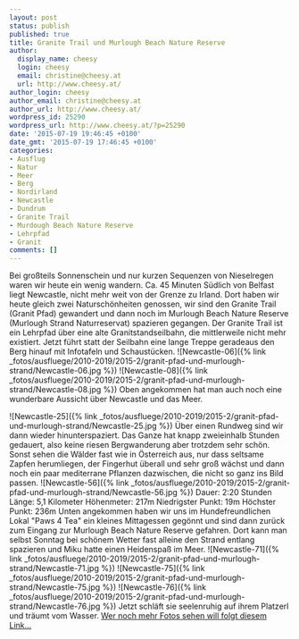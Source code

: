 ```yaml
---
layout: post
status: publish
published: true
title: Granite Trail und Murlough Beach Nature Reserve
author:
  display_name: cheesy
  login: cheesy
  email: christine@cheesy.at
  url: http://www.cheesy.at/
author_login: cheesy
author_email: christine@cheesy.at
author_url: http://www.cheesy.at/
wordpress_id: 25290
wordpress_url: http://www.cheesy.at/?p=25290
date: '2015-07-19 19:46:45 +0100'
date_gmt: '2015-07-19 17:46:45 +0100'
categories:
- Ausflug
- Natur
- Meer
- Berg
- Nordirland
- Newcastle
- Dundrum
- Granite Trail
- Murdough Beach Nature Reserve
- Lehrpfad
- Granit
comments: []
---
```

Bei großteils Sonnenschein und nur kurzen Sequenzen von Nieselregen waren wir heute ein wenig wandern. Ca. 45 Minuten Südlich von Belfast liegt Newcastle, nicht mehr weit von der Grenze zu Irland. Dort haben wir heute gleich zwei Naturschönheiten genossen, wir sind den Granite Trail (Granit Pfad) gewandert und dann noch im Murlough Beach Nature Reserve (Murlough Strand Naturreservat) spazieren gegangen.
Der Granite Trail ist ein Lehrpfad über eine alte Granitstandseilbahn, die mittlerweile nicht mehr existiert. Jetzt führt statt der Seilbahn eine lange Treppe geradeaus den Berg hinauf mit Infotafeln und Schaustücken.
![Newcastle-06]({% link _fotos/ausfluege/2010-2019/2015-2/granit-pfad-und-murlough-strand/Newcastle-06.jpg %})
 ![Newcastle-08]({% link _fotos/ausfluege/2010-2019/2015-2/granit-pfad-und-murlough-strand/Newcastle-08.jpg %})
Oben angekommen hat man auch noch eine wunderbare Aussicht über Newcastle und das Meer.
<!--more-->
![Newcastle-25]({% link _fotos/ausfluege/2010-2019/2015-2/granit-pfad-und-murlough-strand/Newcastle-25.jpg %})
Über einen Rundweg sind wir dann wieder hinunterspaziert. Das Ganze hat knapp zweieinhalb Stunden gedauert, also keine riesen Bergwanderung aber trotzdem sehr schön.
Sonst sehen die Wälder fast wie in Österreich aus, nur dass seltsame Zapfen herumliegen, der Fingerhut überall und sehr groß wächst und dann noch ein paar mediterrane Pflanzen dazwischen, die nicht so ganz ins Bild passen.
![Newcastle-56]({% link _fotos/ausfluege/2010-2019/2015-2/granit-pfad-und-murlough-strand/Newcastle-56.jpg %})
Dauer: 2:20 Stunden
Länge: 5,1 Kilometer
Höhenmeter: 217m
Niedrigster Punkt: 19m
Höchster Punkt: 236m
Unten angekommen haben wir uns im Hundefreundlichen Lokal "Paws 4 Tea" ein kleines Mittagessen gegönnt und sind dann zurück zum Eingang zur Murlough Beach Nature Reserve gefahren. Dort kann man selbst Sonntag bei schönem Wetter fast alleine den Strand entlang spazieren und Miku hatte einen Heidenspaß im Meer.
![Newcastle-71]({% link _fotos/ausfluege/2010-2019/2015-2/granit-pfad-und-murlough-strand/Newcastle-71.jpg %})
 ![Newcastle-75]({% link _fotos/ausfluege/2010-2019/2015-2/granit-pfad-und-murlough-strand/Newcastle-75.jpg %})
 ![Newcastle-76]({% link _fotos/ausfluege/2010-2019/2015-2/granit-pfad-und-murlough-strand/Newcastle-76.jpg %})
Jetzt schläft sie seelenruhig auf ihrem Platzerl und träumt vom Wasser.
[Wer noch mehr Fotos sehen will folgt diesem Link...](http://www.cheesy.at/fotos/ausfluege/granit-pfad-und-murlough-strand/)
